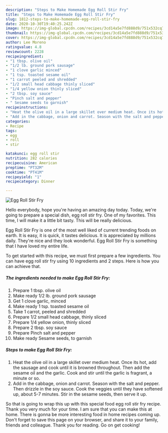```yaml
---
description: "Steps to Make Homemade Egg Roll Stir Fry"
title: "Steps to Make Homemade Egg Roll Stir Fry"
slug: 1812-steps-to-make-homemade-egg-roll-stir-fry
date: 2020-10-30T19:40:25.242Z
image: https://img-global.cpcdn.com/recipes/3cd14a5e7fd888d9/751x532cq70/egg-roll-stir-fry-recipe-main-photo.jpg
thumbnail: https://img-global.cpcdn.com/recipes/3cd14a5e7fd888d9/751x532cq70/egg-roll-stir-fry-recipe-main-photo.jpg
cover: https://img-global.cpcdn.com/recipes/3cd14a5e7fd888d9/751x532cq70/egg-roll-stir-fry-recipe-main-photo.jpg
author: Lee Moreno
ratingvalue: 4.8
reviewcount: 2228
recipeingredient:
- "1 tbsp. olive oil"
- "1/2 lb. ground pork sausage"
- "1 clove garlic minced"
- "1 tsp. toasted sesame oil"
- "1 carrot peeled and shredded"
- "1/2 small head cabbage thinly sliced"
- "1/4 yellow onion thinly sliced"
- "2 tbsp. soy sauce"
- "Pinch salt and pepper"
- " Sesame seeds to garnish"
recipeinstructions:
- "Heat the olive oil in a large skillet over medium heat. Once its hot, add the sausage and cook until it is browned throughout. Then add the sesame oil and the garlic. Cook and stir until the garlic is fragrant, a minute or so."
- "Add in the cabbage, onion and carrot. Season with the salt and pepper. Then drizzle in the soy sauce. Cook the veggies until they have softened up, about 5-7 minutes. Stir in the sesame seeds, then serve it up."
categories:
- Recipe
tags:
- egg
- roll
- stir

katakunci: egg roll stir 
nutrition: 282 calories
recipecuisine: American
preptime: "PT32M"
cooktime: "PT41M"
recipeyield: "1"
recipecategory: Dinner

---
```



![Egg Roll Stir Fry](https://img-global.cpcdn.com/recipes/3cd14a5e7fd888d9/751x532cq70/egg-roll-stir-fry-recipe-main-photo.jpg)

Hello everybody, hope you're having an amazing day today. Today, we're going to prepare a special dish, egg roll stir fry. One of my favorites. This time, I will make it a little bit tasty. This will be really delicious.



Egg Roll Stir Fry is one of the most well liked of current trending foods on earth. It is easy, it is quick, it tastes delicious. It is appreciated by millions daily. They're nice and they look wonderful. Egg Roll Stir Fry is something that I have loved my entire life.


To get started with this recipe, we must first prepare a few ingredients. You can have egg roll stir fry using 10 ingredients and 2 steps. Here is how you can achieve that.

<!--inarticleads1-->

##### The ingredients needed to make Egg Roll Stir Fry:

1. Prepare 1 tbsp. olive oil
1. Make ready 1/2 lb. ground pork sausage
1. Get 1 clove garlic, minced
1. Make ready 1 tsp. toasted sesame oil
1. Take 1 carrot, peeled and shredded
1. Prepare 1/2 small head cabbage, thinly sliced
1. Prepare 1/4 yellow onion, thinly sliced
1. Prepare 2 tbsp. soy sauce
1. Prepare Pinch salt and pepper
1. Make ready  Sesame seeds, to garnish




<!--inarticleads2-->

##### Steps to make Egg Roll Stir Fry:

1. Heat the olive oil in a large skillet over medium heat. Once its hot, add the sausage and cook until it is browned throughout. Then add the sesame oil and the garlic. Cook and stir until the garlic is fragrant, a minute or so.
1. Add in the cabbage, onion and carrot. Season with the salt and pepper. Then drizzle in the soy sauce. Cook the veggies until they have softened up, about 5-7 minutes. Stir in the sesame seeds, then serve it up.




So that is going to wrap this up with this special food egg roll stir fry recipe. Thank you very much for your time. I am sure that you can make this at home. There is gonna be more interesting food in home recipes coming up. Don't forget to save this page on your browser, and share it to your family, friends and colleague. Thank you for reading. Go on get cooking!
